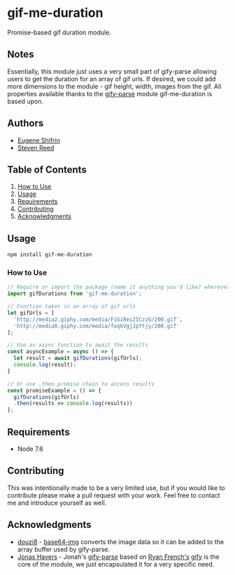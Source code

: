 # gif-me-duration
Promise-based gif duration module.

## Notes
Essentially, this module just uses a very small part of gify-parse allowing users to get the duration for an array of gif urls. If desired, we could add more dimensions to the module - gif height, width, images from the gif. All properties available thanks to the [gify-parse](https://github.com/JonasHavers/node-gify-parse) module gif-me-duration is based upon.

## Authors

  - [Eugene Shifrin](https://github.com/eshifrin)
  - [Steven Reed](https://github.com/Streed12)

## Table of Contents

1. [How to Use](#howto)
1. [Usage](#Usage)
1. [Requirements](#requirements)
1. [Contributing](#contributing)
1. [Acknowledgments](#acknowledgments)


## Usage
```bash
npm install gif-me-duration
```
### How to Use

```js
// Require or import the package (name it anything you'd like) wherever you'd like to use it:
import gifDurations from 'gif-me-duration';

// Function takes in an array of gif urls
let gifUrls = [
  'http://media2.giphy.com/media/FiGiRei2ICzzG/200.gif',
  'http://media0.giphy.com/media/feqkVgjJpYtjy/200.gif'
];

// Use an async function to await the results
const asyncExample = async () => {
  let result = await gifDurations(gifUrls);
  console.log(result);
}

// Or use .then promise chain to access results 
const promiseExample = () => {
  gifDurations(gifUrls)
  .then(results => console.log(results))
};
```

## Requirements
- Node 7.6

## Contributing
This was intentionally made to be a very limited use, but if you would like to contribute please make a pull request with your work. Feel free to contact me and introduce yourself as well.

## Acknowledgments
- [douzi8](https://github.com/douzi8) - [base64-img](https://github.com/douzi8/base64-img) converts the image data so it can be added to the array buffer used by gify-parse. 
- [Jonas Havers](https://github.com/JonasHavers) - Jonah's [gify-parse](https://github.com/JonasHavers/node-gify-parse) based on [Ryan French's](https://github.com/rfrench/) [gify](https://github.com/rfrench/gify) is the core of the module, we just encapsulated it for a very specific need. 

